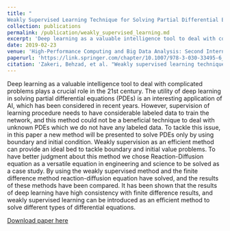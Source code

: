 ```yaml
---
title: "
Weakly Supervised Learning Technique for Solving Partial Differential Equations; Case Study of 1-D Reaction-Diffusion Equation"
collection: publications
permalink: /publication/weakly_supervised_learning.md
excerpt: 'Deep learning as a valuable intelligence tool to deal with complicated problems plays a crucial role in the 21st century. The utility of deep learning in solving partial differential equations (PDEs) is an interesting application of AI, which has been considered in recent years. However, supervision of learning procedure needs to have considerable labeled data to train the network, and this method could not be a beneficial technique to deal with unknown PDEs which we do not have any labeled data. To tackle this issue, in this paper a new method will be presented to solve PDEs only by using boundary and initial condition. Weakly supervision as an efficient method can provide an ideal bed to tackle boundary and initial value problems. To have better judgment about this method we chose Reaction-Diffusion equation as a versatile equation in engineering and science to be solved as a case study. By using the weakly supervised method and the finite difference method reaction-diffusion equation have solved, and the results of these methods have been compared. It has been shown that the results of deep learning have high consistency with finite difference results, and weakly supervised learning can be introduced as an efficient method to solve different types of differential equations.'
date: 2019-02-23
venue: 'High-Performance Computing and Big Data Analysis: Second International Congress, TopHPC 2019'
paperurl: 'https://link.springer.com/chapter/10.1007/978-3-030-33495-6_28'
citation: 'Zakeri, Behzad, et al. "Weakly supervised learning technique for solving partial differential equations; case study of 1-d reaction-diffusion equation." High-Performance Computing and Big Data Analysis: Second International Congress, TopHPC 2019, Tehran, Iran, April 23–25, 2019, Revised Selected Papers 2. Springer International Publishing, 2019.'
---
```

Deep learning as a valuable intelligence tool to deal with complicated problems plays a crucial role in the 21st century. The utility of deep learning in solving partial differential equations (PDEs) is an interesting application of AI, which has been considered in recent years. However, supervision of learning procedure needs to have considerable labeled data to train the network, and this method could not be a beneficial technique to deal with unknown PDEs which we do not have any labeled data. To tackle this issue, in this paper a new method will be presented to solve PDEs only by using boundary and initial condition. Weakly supervision as an efficient method can provide an ideal bed to tackle boundary and initial value problems. To have better judgment about this method we chose Reaction-Diffusion equation as a versatile equation in engineering and science to be solved as a case study. By using the weakly supervised method and the finite difference method reaction-diffusion equation have solved, and the results of these methods have been compared. It has been shown that the results of deep learning have high consistency with finite difference results, and weakly supervised learning can be introduced as an efficient method to solve different types of differential equations.

[Download paper here](https://link.springer.com/chapter/10.1007/978-3-030-33495-6_28)